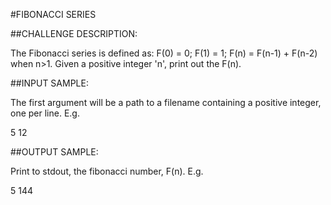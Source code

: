 #FIBONACCI SERIES

##CHALLENGE DESCRIPTION:

The Fibonacci series is defined as: F(0) = 0; F(1) = 1; F(n) = F(n-1) + F(n-2) when n>1. Given a positive integer 'n', print out the F(n).

##INPUT SAMPLE:

The first argument will be a path to a filename containing a positive integer, one per line. E.g.

5
12

##OUTPUT SAMPLE:

Print to stdout, the fibonacci number, F(n). E.g.

5
144